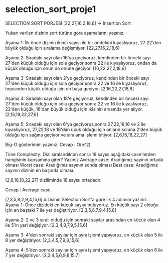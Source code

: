 # selection_sort_proje1

SELECTION SORT PORJESİ
[22,27,16,2,18,6] -> Insertion Sort

Yukarı verilen dizinin sort türüne göre aşamalarını yazınız.

Aşama 1: İlk önce dizinin ikinci sayısı ile bir öndekini kıyaslıyoruz, 27 22'den büyük olduğu için sıralama değişmiyor.
[22,27,16,2,18,6]

Aşama 2: Sıradaki sayı olan 16'ya geçiyoruz, kendinden bir önceki sayı 27'den küçük olduğu için sola geçiyor sonra 22 ile kıyaslıyoruz, ondan da küçük olduğu için onun da önüne geçiyor.
[16,22,27,2,18,6]

Aşama 3: Sıradaki sayı olan 2'ye geçiyoruz, kendinden bir önceki sayı 27'den küçük olduğu için sola geçiyor sonra 22 ve 16 ile kıyaslıyoruz, hepsinden küçük olduğu için en başa geçiyor.
[2,16,22,27,18,6]

Aşama 4: Sıradaki sayı olan 18'e geçiyoruz, kendinden bir önceki sayı 27'den küçük olduğu için sola geçiyor sonra 22 ve 16 ile kıyaslıyoruz, 22'den küçük, 16'dan büyük olduğu için ikisinin arasında yer alıyor.
[2,16,18,22,27,6]

Aşama 5: Sıradaki sayı olan 6'ya geçiyoruz,sonra 27,22,18,16 ve 2 ile kıyaslıyoruz, 27,22,18 ve 16'dan üçük olduğu için onların soluna 2'den büyük olduğu için sağına geçiyor ve sıralama işlemi bitiyor.
[2,6,16,18,22,27]

Big-O gösterimini yazınız.
Cevap : O(n^2)

Time Complexity: Dizi sıralandıktan sonra 18 sayısı aşağıdaki case'lerden hangisinin kapsamına girer? Yazınız
Average case: Aradığımız sayının ortada olması Worst case: Aradığımız sayının sonda olması Best case: Aradığımız sayının dizinin en başında olması.

[2,6,16,18,22,27] diziliminde 18 sayısı ortadadır.

Cevap : Average case

[7,3,5,8,2,9,4,15,6] dizisinin Selection Sort'a göre ilk 4 adımını yazınız.
Aşama 1: Önce dizideki en küçük sayıyı buluyoruz. En küçük sayı 2 olduğu için en baştaki 7 ile yer değiştiriyor.
[2,3,5,8,7,9,4,15,6]

Aşama 2: 2 ve 3 sıralı olduğu için sonraki sayılar arasından en küçük olan 4 ile 5'in yeri değişiyor.
[2,3,4,8,7,9,5,15,6]

Aşama 3: 4'den sonraki sayılar için aynı işlemi yapıyoruz, en küçük olan 5 ile 8 yer değiştiriyor.
[2,3,4,5,7,9,8,15,6]

Aşama 4: 5'den sonraki sayılar için aynı işlemi yapıyoruz, en küçük olan 6 ile 7 yer değiştiriyor.
[2,3,4,5,6,9,8,15,7]
